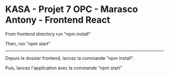 # KASA - Projet 7 OPC - Marasco Antony - Frontend React

From frontend directory run "npm install"

Then, run "npm start" 

---------------------

Depuis le dossier frontend, lancez la commande "npm install".

Puis, lancez l'application avec la commande "npm start"

